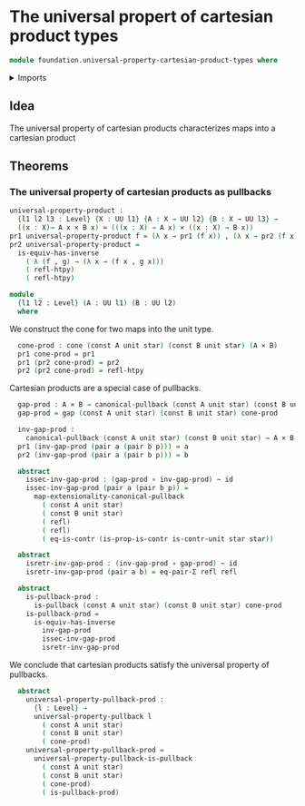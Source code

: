 # The universal propert of cartesian product types

```agda
module foundation.universal-property-cartesian-product-types where
```

<details><summary>Imports</summary>

```agda
open import foundation.cones-over-cospans
open import foundation.dependent-pair-types
open import foundation.unit-type
open import foundation.universe-levels

open import foundation-core.cartesian-product-types
open import foundation-core.constant-maps
open import foundation-core.contractible-types
open import foundation-core.equality-dependent-pair-types
open import foundation-core.equivalences
open import foundation-core.function-types
open import foundation-core.homotopies
open import foundation-core.identity-types
open import foundation-core.pullbacks
open import foundation-core.universal-property-pullbacks
```

</details>

## Idea

The universal property of cartesian products characterizes maps into a cartesian
product

## Theorems

### The universal property of cartesian products as pullbacks

```agda
universal-property-product :
  {l1 l2 l3 : Level} {X : UU l1} {A : X → UU l2} {B : X → UU l3} →
  ((x : X)→ A x × B x) ≃ (((x : X) → A x) × ((x : X) → B x))
pr1 universal-property-product f = (λ x → pr1 (f x)) , (λ x → pr2 (f x))
pr2 universal-property-product =
  is-equiv-has-inverse
    ( λ (f , g) → (λ x → (f x , g x)))
    ( refl-htpy)
    ( refl-htpy)

module _
  {l1 l2 : Level} (A : UU l1) (B : UU l2)
  where
```

We construct the cone for two maps into the unit type.

```agda
  cone-prod : cone (const A unit star) (const B unit star) (A × B)
  pr1 cone-prod = pr1
  pr1 (pr2 cone-prod) = pr2
  pr2 (pr2 cone-prod) = refl-htpy
```

Cartesian products are a special case of pullbacks.

```agda
  gap-prod : A × B → canonical-pullback (const A unit star) (const B unit star)
  gap-prod = gap (const A unit star) (const B unit star) cone-prod

  inv-gap-prod :
    canonical-pullback (const A unit star) (const B unit star) → A × B
  pr1 (inv-gap-prod (pair a (pair b p))) = a
  pr2 (inv-gap-prod (pair a (pair b p))) = b

  abstract
    issec-inv-gap-prod : (gap-prod ∘ inv-gap-prod) ~ id
    issec-inv-gap-prod (pair a (pair b p)) =
      map-extensionality-canonical-pullback
        ( const A unit star)
        ( const B unit star)
        ( refl)
        ( refl)
        ( eq-is-contr (is-prop-is-contr is-contr-unit star star))

  abstract
    isretr-inv-gap-prod : (inv-gap-prod ∘ gap-prod) ~ id
    isretr-inv-gap-prod (pair a b) = eq-pair-Σ refl refl

  abstract
    is-pullback-prod :
      is-pullback (const A unit star) (const B unit star) cone-prod
    is-pullback-prod =
      is-equiv-has-inverse
        inv-gap-prod
        issec-inv-gap-prod
        isretr-inv-gap-prod
```

We conclude that cartesian products satisfy the universal property of pullbacks.

```agda
  abstract
    universal-property-pullback-prod :
      {l : Level} →
      universal-property-pullback l
        ( const A unit star)
        ( const B unit star)
        ( cone-prod)
    universal-property-pullback-prod =
      universal-property-pullback-is-pullback
        ( const A unit star)
        ( const B unit star)
        ( cone-prod)
        ( is-pullback-prod)
```
